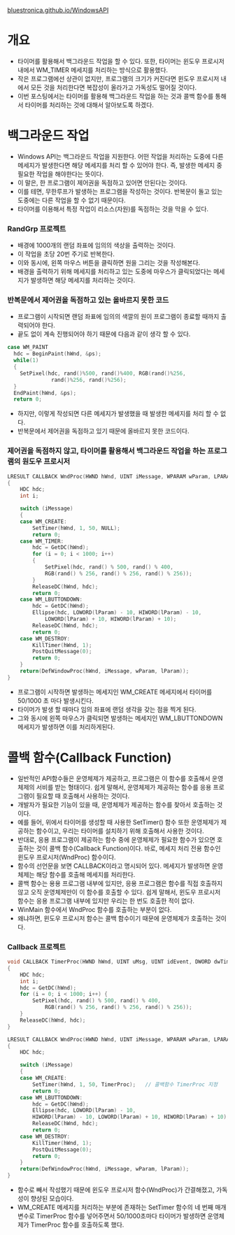 [bluestronica.github.io/WindowsAPI](https://bluestronica.github.io/WindowsAPI)

# 개요
- 타이머를 활용해서 백그라운드 작업을 할 수 있다. 또한, 타이머는 윈도우 프로시저 내에서 WM_TIMER 메세지를 처리하는 방식으로 활용했다. 
- 작은 프로그램에선 상관이 없지만, 프로그램의 크기가 커진다면 윈도우 프로시저 내에서 모든 것을 처리한다면 복잡성이 올라가고 가독성도 떨어질 것이다.  
- 이번 포스팅에서는 타이머를 활용해 백그라운드 작업을 하는 것과 콜백 함수를 통해서 타이머를 처리하는 것에 대해서 알아보도록 하겠다.


# 백그라운드 작업
- Windows API는 백그라운드 작업을 지원한다. 어떤 작업을 처리하는 도중에 다른 메세지가 발생한다면 해당 메세지를 처리 할 수 있어야 한다. 즉, 발생한 메세지 중 필요한 작업을 해야한다는 뜻이다. 
- 이 말은, 한 프로그램이 제어권을 독점하고 있어면 안된다는 것이다.
- 이를 테면, 무한루프가 발생하는 프로그램을 작성하는 것이다. 반복문이 돌고 있는 도중에는 다른 작업을 할 수 없기 때문이다.
- 타이머를 이용해서 특정 작업이 리소스(자원)를 독점하는 것을 막을 수 있다.

### RandGrp 프로젝트
- 배경에 1000개의 랜덤 좌표에 임의의 색상을 출력하는 것이다.
- 이 작업을 초당 20번 주기로 반복한다.
- 이와 동시에, 왼쪽 마우스 버튼을 클릭하면 원을 그리는 것을 작성해본다.
- 배경을 출력하기 위해 메세지를 처리하고 있는 도중에 마우스가 클릭되었다는 메세지가 발생하면 해당 메세지를 처리하는 것이다.

### 반복문에서 제어권을 독점하고 있는 올바르지 못한 코드
- 프로그램이 시작되면 랜덤 좌표에 임의의 색깔의 원이 프로그램이 종료할 때까지 출력되어야 한다. 
- 끝도 없이 계속 진행되어야 하기 때문에 다음과 같이 생각 할 수 있다.
```c
case WM_PAINT
  hdc = BeginPaint(hWnd, &ps);
  while(1)
  {
    SetPixel(hdc, rand()%500, rand()%400, RGB(rand()%256, 
              rand()%256, rand()%256);
  }
  EndPaint(hWnd, &ps);
  return 0;
```
- 하지만, 이렇게 작성되면 다른 메세지가 발생했을 때 발생한 메세지를 처리 할 수 없다.
- 반복문에서 제어권을 독점하고 있기 때문에 올바르지 못한 코드이다.

### 제어권을 독점하지 않고, 타이머를 활용해서 백그라운드 작업을 하는 프로그램의 원도우 프로시저
```c
LRESULT CALLBACK WndProc(HWND hWnd, UINT iMessage, WPARAM wParam, LPARAM lParam)
{
	HDC hdc;
	int i;

	switch (iMessage)
	{
	case WM_CREATE:
		SetTimer(hWnd, 1, 50, NULL);
		return 0;
	case WM_TIMER:
		hdc = GetDC(hWnd);
		for (i = 0; i < 1000; i++)
		{
			SetPixel(hdc, rand() % 500, rand() % 400, 
			RGB(rand() % 256, rand() % 256, rand() % 256));
		}
		ReleaseDC(hWnd, hdc);
		return 0;
	case WM_LBUTTONDOWN:
		hdc = GetDC(hWnd);
		Ellipse(hdc, LOWORD(lParam) - 10, HIWORD(lParam) - 10, 
			LOWORD(lParam) + 10, HIWORD(lParam) + 10);
		ReleaseDC(hWnd, hdc);
		return 0;
	case WM_DESTROY:
		KillTimer(hWnd, 1);
		PostQuitMessage(0);
		return 0;
	}
	return(DefWindowProc(hWnd, iMessage, wParam, lParam));
}
```
- 프로그램이 시작하면 발생하는 메세지인 WM_CREATE 메세지에서 타이머를 50/1000 초 마다 발생시킨다.
- 타이머가 발생 할 때마다 임의 좌표에 랜덤 생각을 갖는 점을 찍게 된다.
- 그와 동시에 왼쪽 마우스가 클릭되면 발생하는 메세지인 WM_LBUTTONDOWN 메세지가 발생하면 이를 처리하게된다.


# 콜백 함수(Callback Function)
- 일반적인 API함수들은 운영체제가 제공하고, 프로그램은 이 함수를 호출해서 운영체제의 서비를 받는 형태이다. 쉽게 말해서, 운영체제가 제공하는 함수를 응용 프로그램이 필요할 때 호출해서 사용하는 것이다.
- 개발자가 필요한 기능이 있을 때, 운영체제가 제공하는 함수를 찾아서 호출하는 것이다. 
- 예를 들어, 위에서 타이머를 생성할 때 사용한 SetTimer() 함수 또한 운영체제가 제공하는 함수이고, 우리는 타이머를 설치하기 위해 호출해서 사용한 것이다.
- 반대로, 응용 프로그램이 제공하는 함수 중에 운영체제가 필요한 함수가 있으면 호출하는 것이 콜백 함수(Callback Function)이다. 바로, 메세지 처리 전용 함수인 윈도우 프로시저(WndProc) 함수이다.
- 함수의 선언문을 보면 CALLBACK이라고 명시되어 있다. 메세지가 발생하면 운영체제는 해당 함수를 호출해 메세지를 처리한다.
- 콜백 함수는 용용 프로그램 내부에 있지만, 응용 프로그램은 함수를 직접 호출하지 않고 오직 운영체제만이 이 함수를 호출할 수 있다. 쉽게 말해서, 윈도우 프로시저 함수는 응용 프로그램 내부에 있지만 우리는 한 번도 호출한 적이 없다.
- WinMain 함수에서 WndProc 함수를 호출하는 부분이 없다.
- 왜냐하면, 윈도우 프로시저 함수는 콜백 함수이기 때문에 운영체제가 호출하는 것이다.

### Callback 프로젝트
```c
void CALLBACK TimerProc(HWND hWnd, UINT uMsg, UINT idEvent, DWORD dwTime)
{
	HDC hdc;
	int i;
	hdc = GetDC(hWnd);
	for (i = 0; i < 1000; i++) {
		SetPixel(hdc, rand() % 500, rand() % 400, 
			RGB(rand() % 256, rand() % 256, rand() % 256));
	}
	ReleaseDC(hWnd, hdc);
}

LRESULT CALLBACK WndProc(HWND hWnd, UINT iMessage, WPARAM wParam, LPARAM lParam)
{
	HDC hdc;

	switch (iMessage)
	{
	case WM_CREATE:
		SetTimer(hWnd, 1, 50, TimerProc);   // 콜백함수 TimerProc 지정
		return 0;
	case WM_LBUTTONDOWN:
		hdc = GetDC(hWnd);
		Ellipse(hdc, LOWORD(lParam) - 10, 
		HIWORD(lParam) - 10, LOWORD(lParam) + 10, HIWORD(lParam) + 10);
		ReleaseDC(hWnd, hdc);
		return 0;
	case WM_DESTROY:
		KillTimer(hWnd, 1);
		PostQuitMessage(0);
		return 0;
	}
	return(DefWindowProc(hWnd, iMessage, wParam, lParam));
}
```
- 함수로 빼서 작성했기 때문에 윈도우 프로시저 함수(WndProc)가 간결해졌고, 가독성이 향샹된 모습이다.
- WM_CREATE 메세지를 처리하는 부분에 존재하는 SetTimer 함수의 네 번째 매개 변수로 TimerProc 함수를 넣어주면서 50/1000초마다 타이머가 발생하면 운영체제가 TimerProc 함수를 호출하도록 했다.


